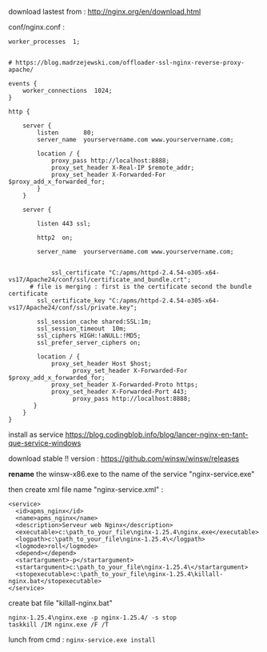 download lastest from :
http://nginx.org/en/download.html

conf/nginx.conf : 


	worker_processes  1;
	
	
	# https://blog.madrzejewski.com/offloader-ssl-nginx-reverse-proxy-apache/
	
	events {
	    worker_connections  1024;
	}
	
	http {
	
		server {
	        listen       80;		
	        server_name  yourservername.com www.yourservername.com;
	
			location / {
				proxy_pass http://localhost:8888;
				proxy_set_header X-Real-IP $remote_addr;
				proxy_set_header X-Forwarded-For $proxy_add_x_forwarded_for;
			}
		}
	 
		server {
		
			listen 443 ssl;		
			
			http2  on;
			
	        server_name  yourservername.com www.yourservername.com;
	
			
			    ssl_certificate "C:/apms/httpd-2.4.54-o305-x64-vs17/Apache24/conf/ssl/certificate_and_bundle.crt";		
	      # file is merging : first is the certificate second the bundle certificate 
	        ssl_certificate_key "C:/apms/httpd-2.4.54-o305-x64-vs17/Apache24/conf/ssl/private.key";	
					
	        ssl_session_cache shared:SSL:1m;
	        ssl_session_timeout  10m;
	        ssl_ciphers HIGH:!aNULL:!MD5;
	        ssl_prefer_server_ciphers on;
	
	        location / {
	            proxy_set_header Host $host;            
				      proxy_set_header X-Forwarded-For $proxy_add_x_forwarded_for;
	            proxy_set_header X-Forwarded-Proto https;
	            proxy_set_header X-Forwarded-Port 443;			
				      proxy_pass http://localhost:8888;
		   }
		}
	}


install as service 
https://blog.codingblob.info/blog/lancer-nginx-en-tant-que-service-windows

download stable !! version : 
https://github.com/winsw/winsw/releases

**rename** the winsw-x86.exe to the name of the service "nginx-service.exe"

then create xml file name "nginx-service.xml" :

    <service>
      <id>apms_nginx</id>
      <name>apms_nginx</name>
      <description>Serveur web Nginx</description>
      <executable>c:\path_to_your_file\nginx-1.25.4\nginx.exe</executable>
      <logpath>c:\path_to_your_file\nginx-1.25.4\</logpath>
      <logmode>roll</logmode>
      <depend></depend>
      <startargument>-p</startargument>
      <startargument>c:\path_to_your_file\nginx-1.25.4\</startargument>
      <stopexecutable>c:\path_to_your_file\nginx-1.25.4\killall-nginx.bat</stopexecutable>
    </service>

create bat file "killall-nginx.bat"

    nginx-1.25.4\nginx.exe -p nginx-1.25.4/ -s stop
    taskkill /IM nginx.exe /F /T

lunch from cmd  :
`
nginx-service.exe install
`
